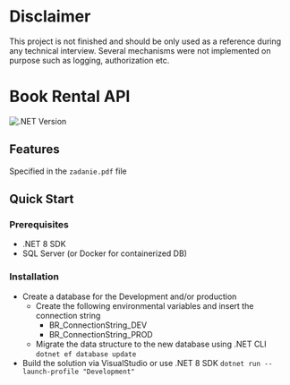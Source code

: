 # Disclaimer
This project is not finished and should be only used as a reference during any technical interview.
Several mechanisms were not implemented on purpose such as logging, authorization etc.

# Book Rental API

![.NET Version](https://img.shields.io/badge/.NET-8.0-blue)

## Features

Specified in the `zadanie.pdf` file

## Quick Start

### Prerequisites
- .NET 8 SDK
- SQL Server (or Docker for containerized DB)

### Installation
 - Create a database for the Development and/or production
    - Create the following environmental variables and insert the connection string
        - BR_ConnectionString_DEV
        - BR_ConnectionString_PROD
    - Migrate the data structure to the new database using .NET CLI `dotnet ef database update`
 - Build the solution via VisualStudio or use .NET 8 SDK `dotnet run --launch-profile "Development"`